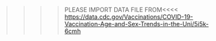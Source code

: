 >>>>PLEASE IMPORT DATA FILE FROM<<<<
https://data.cdc.gov/Vaccinations/COVID-19-Vaccination-Age-and-Sex-Trends-in-the-Uni/5i5k-6cmh
